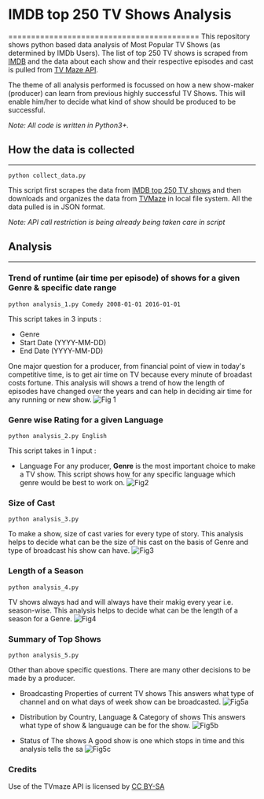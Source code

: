# IMDB top 250 TV Shows Analysis
==========================================
This repository shows python based data analysis of Most Popular TV Shows (as determined by IMDb Users).
The list of top 250 TV shows is scraped from [IMDB](http://www.imdb.com/chart/toptv/) and the data about each show and their respective episodes and cast is pulled from [TV Maze API](http://www.tvmaze.com/api). 

The theme of all analysis performed is focussed on how a new show-maker (producer) can learn from previous highly successful TV Shows. This will enable him/her to decide what kind of show should be produced to be successful.

*Note: All code is written in Python3+.*

## How the data is collected
----------------------------------------------------------------------
```
python collect_data.py
```
This script first scrapes the data from [IMDB top 250 TV shows](http://www.imdb.com/chart/toptv/) and then downloads and organizes the data from [TVMaze](http://www.tvmaze.com/api) in local file system. All the data pulled is in JSON format.

*Note: API call restriction is being already being taken care in script*

## Analysis
--------------------------------------------------------------------------------------
### Trend of runtime (air time per episode) of shows for a given Genre & specific date range
```
python analysis_1.py Comedy 2008-01-01 2016-01-01
```
This script takes in 3 inputs :
* Genre
* Start Date (YYYY-MM-DD)
* End Date (YYYY-MM-DD)

One major question for a producer, from financial point of view in today's competitive time, is to get air time on TV because every minute of broadast costs fortune.
This analysis will shows a trend of how the length of episodes have changed over the years and can help in deciding air time for any running or new show.
![Fig 1](https://github.com/ngmodani/IMDB_TVShowsAnalysis/blob/master/data/images/analysis_1.jpg)

### Genre wise Rating for a given Language
```
python analysis_2.py English
```
This script takes in 1 input :
* Language
For any producer, <b>Genre</b> is the most important choice to make a TV show. This script shows how for any specific language which genre would be best to work on.
![Fig2](https://github.com/ngmodani/IMDB_TVShowsAnalysis/blob/master/data/images/analysis_2.jpg)

### Size of Cast 
```
python analysis_3.py
```
To make a show, size of cast varies for every type of story. This analysis helps to decide what can be the size of his cast on the basis of Genre and type of broadcast his show can have.
![Fig3](https://github.com/ngmodani/IMDB_TVShowsAnalysis/blob/master/data/images/analysis_3.jpg)

### Length of a Season
```
python analysis_4.py
```
TV shows always had and will always have their makig every year i.e. season-wise. This analysis helps to decide what can be the length of a season for a Genre.
![Fig4](https://github.com/ngmodani/IMDB_TVShowsAnalysis/blob/master/data/images/analysis_4.jpg)

### Summary of Top Shows
```
python analysis_5.py
```
Other than above specific questions. There are many other decisions to be made by a producer.
* Broadcasting Properties of current TV shows
This answers what type of channel and on what days of week show can be broadcasted.
![Fig5a](https://github.com/ngmodani/IMDB_TVShowsAnalysis/blob/master/data/images/analysis_5_broadcast.jpg)

* Distribution by Country, Language & Category of shows
This answers what type of show & languauge can be for the show.
![Fig5b](https://github.com/ngmodani/IMDB_TVShowsAnalysis/blob/master/data/images/analysis_5_distribution.jpg)

* Status of The shows
A good show is one which stops in time and this analysis tells the sa
![Fig5c](https://github.com/ngmodani/IMDB_TVShowsAnalysis/blob/master/data/images/analysis_5_status.jpg)

### Credits

Use of the TVmaze API is licensed by [CC BY-SA](https://creativecommons.org/licenses/by-sa/4.0/)
